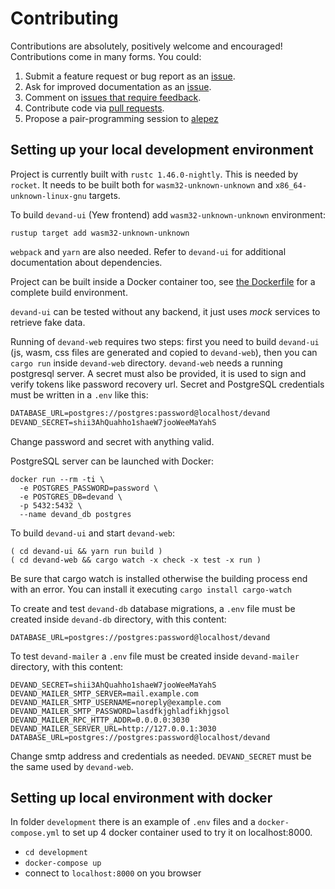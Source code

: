 # Contributing

Contributions are absolutely, positively welcome and encouraged! Contributions
come in many forms. You could:

  1. Submit a feature request or bug report as an [issue].
  2. Ask for improved documentation as an [issue].
  3. Comment on [issues that require feedback].
  4. Contribute code via [pull requests].
  5. Propose a pair-programming session to [alepez](https://devand.dev/chat/alepez)

[issue]: https://github.com/alepez/devand/issues
[issues that require feedback]: https://github.com/alepez/devand/issues?q=is%3Aissue+is%3Aopen+label%3A%22feedback+wanted%22
[pull requests]: https://github.com/alepez/devand/pulls

## Setting up your local development environment

Project is currently built with `rustc 1.46.0-nightly`. This is needed by
`rocket`. It needs to be built both for `wasm32-unknown-unknown` and
`x86_64-unknown-linux-gnu` targets.

To build `devand-ui` (Yew frontend) add `wasm32-unknown-unknown` environment:

```shell
rustup target add wasm32-unknown-unknown
```

`webpack` and `yarn` are also needed. Refer to `devand-ui` for additional
documentation about dependencies.

Project can be built inside a Docker container too, see
[the Dockerfile](/docker/devand-web-builder/Dockerfile)
for a complete build environment.

`devand-ui` can be tested without any backend, it just uses *mock* services to
retrieve fake data.

Running of `devand-web` requires two steps: first you need to build `devand-ui`
(js, wasm, css files are generated and copied to `devand-web`), then you can
`cargo run` inside `devand-web` directory. `devand-web` needs a running
postgresql server. A secret must also be provided, it is used to sign and verify
tokens like password recovery url. Secret and PostgreSQL credentials must be
written in a `.env` like this:

```txt
DATABASE_URL=postgres://postgres:password@localhost/devand
DEVAND_SECRET=shii3AhQuahho1shaeW7jooWeeMaYahS
```

Change password and secret with anything valid.

PostgreSQL server can be launched with Docker:

```shell
docker run --rm -ti \
  -e POSTGRES_PASSWORD=password \
  -e POSTGRES_DB=devand \
  -p 5432:5432 \
  --name devand_db postgres
```

To build `devand-ui` and start `devand-web`:

```shell
( cd devand-ui && yarn run build )
( cd devand-web && cargo watch -x check -x test -x run )
```
Be sure that cargo watch is installed otherwise the building process end with an error.
You can install it executing ```cargo install cargo-watch```

To create and test `devand-db` database migrations, a `.env` file must be
created inside `devand-db` directory, with this content:

```shell
DATABASE_URL=postgres://postgres:password@localhost/devand
```

To test `devand-mailer` a `.env` file must be created inside `devand-mailer`
directory, with this content:

```shell
DEVAND_SECRET=shii3AhQuahho1shaeW7jooWeeMaYahS
DEVAND_MAILER_SMTP_SERVER=mail.example.com
DEVAND_MAILER_SMTP_USERNAME=noreply@example.com
DEVAND_MAILER_SMTP_PASSWORD=lasdfkjghladfikhjgsol
DEVAND_MAILER_RPC_HTTP_ADDR=0.0.0.0:3030
DEVAND_MAILER_SERVER_URL=http://127.0.0.1:3030
DATABASE_URL=postgres://postgres:password@localhost/devand
```

Change smtp address and credentials as needed. `DEVAND_SECRET` must be the same
used by `devand-web`.

## Setting up local environment with docker
In folder `development` there is an example of `.env` files and a `docker-compose.yml` to set up 4 docker container used to try it on localhost:8000.

- `cd development`
- `docker-compose up`
- connect to `localhost:8000` on you browser